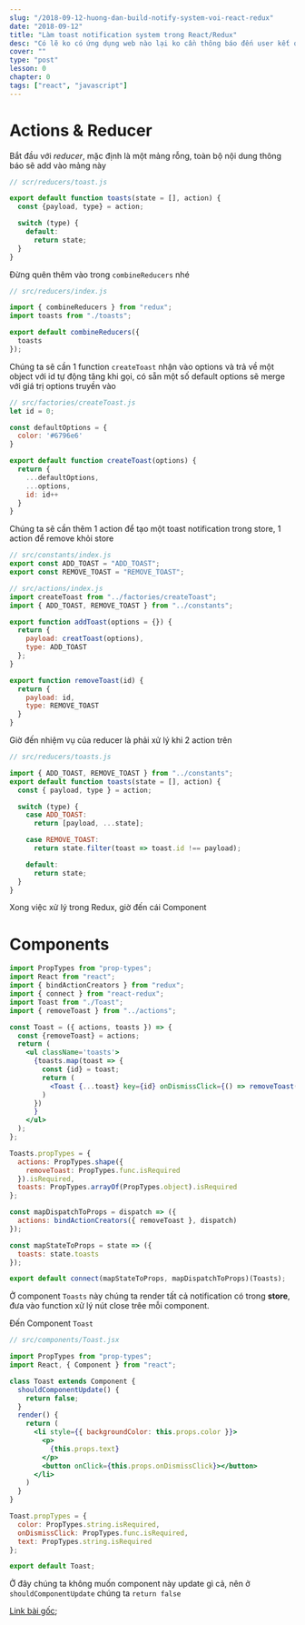 ```yaml
---
slug: "/2018-09-12-huong-dan-build-notify-system-voi-react-redux"
date: "2018-09-12"
title: "Làm toast notification system trong React/Redux"
desc: "Có lẽ ko có ứng dụng web nào lại ko cần thông báo đến user kết quả của một thao tác nào đó, xây một notification system để sử dụng là hết sức cần thiết"
cover: ""
type: "post"
lesson: 0
chapter: 0
tags: ["react", "javascript"]
---
```


# Actions & Reducer

Bắt đầu với *reducer*, mặc định là một mảng rỗng, toàn bộ nội dung thông báo sẽ add vào mảng này

```js
// scr/reducers/toast.js

export default function toasts(state = [], action) {
  const {payload, type} = action;

  switch (type) {
    default:
      return state;
  }
}
```

Đừng quên thêm vào trong `combineReducers` nhé

```js
// src/reducers/index.js

import { combineReducers } from "redux";
import toasts from "./toasts";

export default combineReducers({
  toasts
});
```

Chúng ta sẽ cần 1 function `createToast` nhận vào options và trả về một object với id tự động tăng khi gọi, có sẵn một số default options sẽ merge với giá trị options truyền vào

```js
// src/factories/createToast.js
let id = 0;

const defaultOptions = {
  color: '#6796e6'
}

export default function createToast(options) {
  return {
    ...defaultOptions,
    ...options,
    id: id++
  }
}
```

Chúng ta sẽ cần thêm 1 action để tạo một toast notification trong store, 1 action để remove khỏi store

```js
// src/constants/index.js
export const ADD_TOAST = "ADD_TOAST";
export const REMOVE_TOAST = "REMOVE_TOAST";
```

```js
// src/actions/index.js
import createToast from "../factories/createToast";
import { ADD_TOAST, REMOVE_TOAST } from "../constants";

export function addToast(options = {}) {
  return {
    payload: creatToast(options),
    type: ADD_TOAST
  };
}

export function removeToast(id) {
  return {
    payload: id,
    type: REMOVE_TOAST
  }
}
```

Giờ đến nhiệm vụ của reducer là phải xử lý khi 2 action trên

```js
// src/reducers/toasts.js

import { ADD_TOAST, REMOVE_TOAST } from "../constants";
export default function toasts(state = [], action) {
  const { payload, type } = action;

  switch (type) {
    case ADD_TOAST:
      return [payload, ...state];

    case REMOVE_TOAST:
      return state.filter(toast => toast.id !== payload);

    default:
      return state;
  }
}
```

Xong việc xử lý trong Redux, giờ đến cái Component

# Components

```jsx
import PropTypes from "prop-types";
import React from "react";
import { bindActionCreators } from "redux";
import { connect } from "react-redux";
import Toast from "./Toast";
import { removeToast } from "../actions";

const Toast = ({ actions, toasts }) => {
  const {removeToast} = actions;
  return (
    <ul className='toasts'>
      {toasts.map(toast => {
        const {id} = toast;
        return (
          <Toast {...toast} key={id} onDismissClick={() => removeToast(id)} />
        )
      })
      }
    </ul>
  );
};

Toasts.propTypes = {
  actions: PropTypes.shape({
    removeToast: PropTypes.func.isRequired
  }).isRequired,
  toasts: PropTypes.arrayOf(PropTypes.object).isRequired
};

const mapDispatchToProps = dispatch => ({
  actions: bindActionCreators({ removeToast }, dispatch)
});

const mapStateToProps = state => ({
  toasts: state.toasts
});

export default connect(mapStateToProps, mapDispatchToProps)(Toasts);
```

Ở component `Toasts` này chúng ta render tất cả notification có trong **store**, đưa vào function xử lý nút close trêe mỗi component.

Đến Component `Toast`

```jsx
// src/components/Toast.jsx

import PropTypes from "prop-types";
import React, { Component } from "react";

class Toast extends Component {
  shouldComponentUpdate() {
    return false;
  }
  render() {
    return (
      <li style={{ backgroundColor: this.props.color }}>
        <p>
          {this.props.text}
        </p>
        <button onClick={this.props.onDismissClick}></button>
      </li>
    )
  }
}

Toast.propTypes = {
  color: PropTypes.string.isRequired,
  onDismissClick: PropTypes.func.isRequired,
  text: PropTypes.string.isRequired
};

export default Toast;
```

Ở đây chúng ta không muốn component này update gì cả, nên ở `shouldComponentUpdate` chúng ta `return false`

[Link bài gốc](https://www.natterly.com/blog/toast-notification-system-in-a-react-redux-application);
